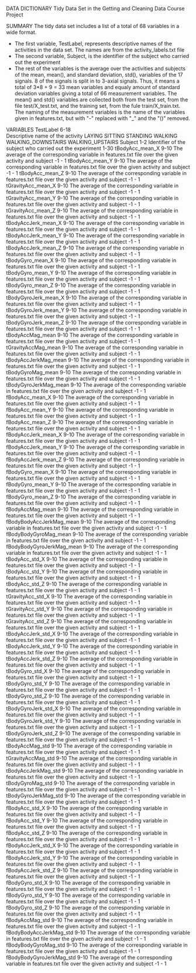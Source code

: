 DATA DICTIONARY Tidy Data Set in the Getting and Cleaning Data Course Project

SUMMARY
The tidy data set includes a list of a total of 68 variables in a wide format.
- The first variable, TestLabel, represents descriptive names of the activities 
in the data set. The names are from the activity_labels.txt file
- The second variable, Subject, is the identifier of the subject who carried out 
the experiment
- The rest of the variables is the average over the activities and subjects of 
the mean, mean(), and standard deviation, std(), variables of the 17 signals. 8 
of the signals is split in to 3-axial signals. Thus, it means a total of 
3*8 + 9 = 33 mean variables and equaly amount of standard deviation variables 
giving a total of 66 measurement variables. The mean() and std() variables are
collected both from the test set, from the file test/X_test.txt, and the 
training set, from the fule train/X_train.txt. The naming of the measurement 
variables is the name of the variables given in features.txt, but with "-" 
replaced with "_" and the "()" removed.

VARIABLES 
TestLabel                               6-18       
        Descriptive name of the activity
                LAYING
                SITTING
               STANDING
               WALKING
               WALKING_DOWNSTAIRS
               WALKING_UPSTAIRS
Subject                                 1-2
        Identifier of the subject who carried out the experiment
                1-30
tBodyAcc_mean_X                         9-10
        The average of the corresponding variable in features.txt file over the 
        given activity and subject
                -1 - 1
tBodyAcc_mean_Y                         9-10
        The average of the corresponding variable in features.txt file over the 
        given activity and subject
                -1 - 1
tBodyAcc_mean_Z                         9-10
        The average of the corresponding variable in features.txt file over the 
        given activity and subject
                -1 - 1
tGravityAcc_mean_X                      9-10
        The average of the corresponding variable in features.txt file over the 
        given activity and subject
                -1 - 1
tGravityAcc_mean_Y                      9-10
        The average of the corresponding variable in features.txt file over the 
        given activity and subject
                -1 - 1        
tGravityAcc_mean_Z                      9-10
        The average of the corresponding variable in features.txt file over the 
        given activity and subject
                -1 - 1        
tBodyAccJerk_mean_X                     9-10
        The average of the corresponding variable in features.txt file over the 
        given activity and subject
                -1 - 1      
tBodyAccJerk_mean_Y                     9-10
        The average of the corresponding variable in features.txt file over the 
        given activity and subject
                -1 - 1       
tBodyAccJerk_mean_Z                     9-10
        The average of the corresponding variable in features.txt file over the 
        given activity and subject
                -1 - 1       
tBodyGyro_mean_X                        9-10
        The average of the corresponding variable in features.txt file over the 
        given activity and subject
                -1 - 1         
tBodyGyro_mean_Y                        9-10
        The average of the corresponding variable in features.txt file over the 
        given activity and subject
                -1 - 1          
tBodyGyro_mean_Z                        9-10
        The average of the corresponding variable in features.txt file over the 
        given activity and subject
                -1 - 1          
tBodyGyroJerk_mean_X                    9-10
        The average of the corresponding variable in features.txt file over the 
        given activity and subject
                -1 - 1     
tBodyGyroJerk_mean_Y                    9-10
        The average of the corresponding variable in features.txt file over the 
        given activity and subject
                -1 - 1      
tBodyGyroJerk_mean_Z                    9-10
        The average of the corresponding variable in features.txt file over the 
        given activity and subject
                -1 - 1      
tBodyAccMag_mean                        9-10
        The average of the corresponding variable in features.txt file over the 
        given activity and subject
                -1 - 1         
tGravityAccMag_mean                     9-10
        The average of the corresponding variable in features.txt file over the 
        given activity and subject
                -1 - 1       
tBodyAccJerkMag_mean                    9-10
        The average of the corresponding variable in features.txt file over the 
        given activity and subject
                -1 - 1      
tBodyGyroMag_mean                       9-10
        The average of the corresponding variable in features.txt file over the 
        given activity and subject
                -1 - 1        
tBodyGyroJerkMag_mean                   9-10
        The average of the corresponding variable in features.txt file over the 
        given activity and subject
                -1 - 1     
fBodyAcc_mean_X                         9-10
        The average of the corresponding variable in features.txt file over the 
        given activity and subject
                -1 - 1           
fBodyAcc_mean_Y                         9-10
        The average of the corresponding variable in features.txt file over the 
        given activity and subject
                -1 - 1          
fBodyAcc_mean_Z                         9-10
        The average of the corresponding variable in features.txt file over the 
        given activity and subject
                -1 - 1           
fBodyAccJerk_mean_X                     9-10
        The average of the corresponding variable in features.txt file over the 
        given activity and subject
                -1 - 1       
fBodyAccJerk_mean_Y                     9-10
        The average of the corresponding variable in features.txt file over the 
        given activity and subject
                -1 - 1      
fBodyAccJerk_mean_Z                     9-10
        The average of the corresponding variable in features.txt file over the 
        given activity and subject
                -1 - 1       
fBodyGyro_mean_X                        9-10
        The average of the corresponding variable in features.txt file over the 
        given activity and subject
                -1 - 1          
fBodyGyro_mean_Y                        9-10
        The average of the corresponding variable in features.txt file over the 
        given activity and subject
                -1 - 1         
fBodyGyro_mean_Z                        9-10
        The average of the corresponding variable in features.txt file over the 
        given activity and subject
                -1 - 1          
fBodyAccMag_mean                        9-10
        The average of the corresponding variable in features.txt file over the 
        given activity and subject
                -1 - 1          
fBodyBodyAccJerkMag_mean                9-10
        The average of the corresponding variable in features.txt file over the 
        given activity and subject
                -1 - 1 
fBodyBodyGyroMag_mean                   9-10
        The average of the corresponding variable in features.txt file over the 
        given activity and subject
                -1 - 1     
fBodyBodyGyroJerkMag_mean               9-10
        The average of the corresponding variable in features.txt file over the 
        given activity and subject
                -1 - 1        
tBodyAcc_std_X                          9-10
        The average of the corresponding variable in features.txt file over the 
        given activity and subject
                -1 - 1           
tBodyAcc_std_Y                          9-10
        The average of the corresponding variable in features.txt file over the 
        given activity and subject
                -1 - 1            
tBodyAcc_std_Z                          9-10
        The average of the corresponding variable in features.txt file over the 
        given activity and subject
                -1 - 1            
tGravityAcc_std_X                       9-10
        The average of the corresponding variable in features.txt file over the 
        given activity and subject
                -1 - 1        
tGravityAcc_std_Y                       9-10
        The average of the corresponding variable in features.txt file over the 
        given activity and subject
                -1 - 1         
tGravityAcc_std_Z                       9-10
        The average of the corresponding variable in features.txt file over the 
        given activity and subject
                -1 - 1         
tBodyAccJerk_std_X                      9-10
        The average of the corresponding variable in features.txt file over the 
        given activity and subject
                -1 - 1       
tBodyAccJerk_std_Y                      9-10
        The average of the corresponding variable in features.txt file over the 
        given activity and subject
                -1 - 1        
tBodyAccJerk_std_Z                      9-10
        The average of the corresponding variable in features.txt file over the 
        given activity and subject
                -1 - 1        
tBodyGyro_std_X                         9-10
        The average of the corresponding variable in features.txt file over the 
        given activity and subject
                -1 - 1          
tBodyGyro_std_Y                         9-10
        The average of the corresponding variable in features.txt file over the 
        given activity and subject
                -1 - 1           
tBodyGyro_std_Z                         9-10
        The average of the corresponding variable in features.txt file over the 
        given activity and subject
                -1 - 1           
tBodyGyroJerk_std_X                     9-10
        The average of the corresponding variable in features.txt file over the 
        given activity and subject
                -1 - 1      
tBodyGyroJerk_std_Y                     9-10
        The average of the corresponding variable in features.txt file over the 
        given activity and subject
                -1 - 1       
tBodyGyroJerk_std_Z                     9-10
        The average of the corresponding variable in features.txt file over the 
        given activity and subject
                -1 - 1       
tBodyAccMag_std                         9-10
        The average of the corresponding variable in features.txt file over the 
        given activity and subject
                -1 - 1          
tGravityAccMag_std                      9-10
        The average of the corresponding variable in features.txt file over the 
        given activity and subject
                -1 - 1        
tBodyAccJerkMag_std                     9-10
        The average of the corresponding variable in features.txt file over the 
        given activity and subject
                -1 - 1       
tBodyGyroMag_std                        9-10
        The average of the corresponding variable in features.txt file over the 
        given activity and subject
                -1 - 1         
tBodyGyroJerkMag_std                    9-10
        The average of the corresponding variable in features.txt file over the 
        given activity and subject
                -1 - 1      
fBodyAcc_std_X                          9-10
        The average of the corresponding variable in features.txt file over the 
        given activity and subject
                -1 - 1            
fBodyAcc_std_Y                          9-10
        The average of the corresponding variable in features.txt file over the 
        given activity and subject
                -1 - 1           
fBodyAcc_std_Z                          9-10
        The average of the corresponding variable in features.txt file over the 
        given activity and subject
                -1 - 1            
fBodyAccJerk_std_X                      9-10
        The average of the corresponding variable in features.txt file over the 
        given activity and subject
                -1 - 1        
fBodyAccJerk_std_Y                      9-10
        The average of the corresponding variable in features.txt file over the 
        given activity and subject
                -1 - 1       
fBodyAccJerk_std_Z                      9-10
        The average of the corresponding variable in features.txt file over the 
        given activity and subject
                -1 - 1        
fBodyGyro_std_X                         9-10
        The average of the corresponding variable in features.txt file over the 
        given activity and subject
                -1 - 1           
fBodyGyro_std_Y                         9-10
        The average of the corresponding variable in features.txt file over the 
        given activity and subject
                -1 - 1          
fBodyGyro_std_Z                         9-10
        The average of the corresponding variable in features.txt file over the 
        given activity and subject
                -1 - 1           
fBodyAccMag_std                         9-10
        The average of the corresponding variable in features.txt file over the 
        given activity and subject
                -1 - 1           
fBodyBodyAccJerkMag_std                 9-10
        The average of the corresponding variable in features.txt file over the 
        given activity and subject
                -1 - 1  
fBodyBodyGyroMag_std                    9-10
        The average of the corresponding variable in features.txt file over the 
        given activity and subject
                -1 - 1      
fBodyBodyGyroJerkMag_std                9-10
        The average of the corresponding variable in features.txt file over the 
        given activity and subject
                -1 - 1

